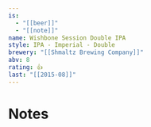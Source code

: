 ```yaml
---
is:
  - "[[beer]]"
  - "[[note]]"
name: Wishbone Session Double IPA
style: IPA - Imperial - Double
brewery: "[[Shmaltz Brewing Company]]"
abv: 8
rating: 👍
last: "[[2015-08]]"
---
```

# Notes

